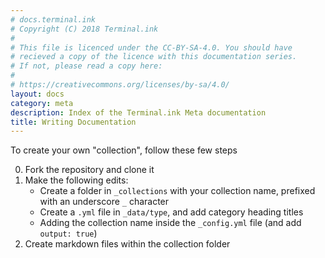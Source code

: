```yaml
---
# docs.terminal.ink
# Copyright (C) 2018 Terminal.ink
#
# This file is licenced under the CC-BY-SA-4.0. You should have
# recieved a copy of the licence with this documentation series.
# If not, please read a copy here:
#
# https://creativecommons.org/licenses/by-sa/4.0/
layout: docs
category: meta
description: Index of the Terminal.ink Meta documentation
title: Writing Documentation
---
```


To create your own "collection", follow these few steps

0. Fork the repository and clone it
0. Make the following edits:
    - Create a folder in `_collections` with your collection name, prefixed with an underscore `_` character
    - Create a `.yml` file in `_data/type`, and add category heading titles
    - Adding the collection name inside the `_config.yml` file (and add `output: true`)
0. Create markdown files within the collection folder
